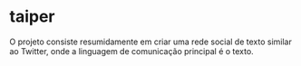# taiper
O projeto consiste resumidamente em criar uma rede social de texto similar ao Twitter, onde a linguagem de comunicação principal é o texto.
